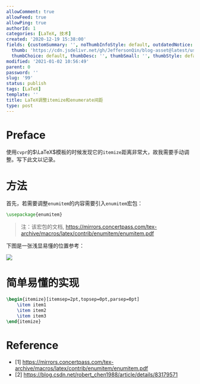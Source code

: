 ```yaml
---
allowComment: true
allowFeed: true
allowPing: true
authorId: 1
categories: [LaTeX, 技术]
created: '2020-12-19 15:38:00'
fields: {customSummary: '', noThumbInfoStyle: default, outdatedNotice: 'no', reprint: standard,
  thumb: 'https://cdn.jsdelivr.net/gh/JeffersonQin/blog-asset@latest/usr/uploads/bg/32.png',
  thumbChoice: default, thumbDesc: '', thumbSmall: '', thumbStyle: default}
modified: '2021-01-02 10:56:49'
parent: 0
password: ''
slug: '99'
status: publish
tags: [LaTeX]
template: ''
title: LaTeX调整itemize和enumerate间距
type: post
---
```

# Preface

使用`cvpr`的$\LaTeX$模板的时候发现它的`itemize`距离非常大，故我需要手动调整。写下此文以记录。

# 方法

首先，若需要调整`enumitem`的内容需要引入`enumitem`宏包：

```latex
\usepackage{enumitem}
```

> 注：该宏包的文档, https://mirrors.concertpass.com/tex-archive/macros/latex/contrib/enumitem/enumitem.pdf

下图是一张浅显易懂的位置参考：

![](https://cdn.jsdelivr.net/gh/JeffersonQin/blog-asset@latest/usr/uploads/2020/12/1608362492.png)

# 简单易懂的实现

```latex
\begin{itemize}[itemsep=2pt,topsep=0pt,parsep=0pt]
	\item item1
	\item item2
	\item item3
\end{itemize}
```

# Reference

- [1] https://mirrors.concertpass.com/tex-archive/macros/latex/contrib/enumitem/enumitem.pdf
- [2] https://blog.csdn.net/robert_chen1988/article/details/83179571

